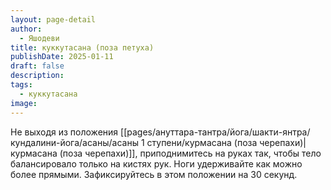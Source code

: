 ```yaml
---
layout: page-detail
author:
  - Яшодеви
title: куккутасана (поза петуха)
publishDate: 2025-01-11
draft: false
description: 
tags:
  - куккутасана
image:
---
```

Не выходя из положения [[pages/ануттара-тантра/йога/шакти-янтра/кундалини-йога/асаны/асаны 1 ступени/курмасана (поза черепахи)|курмасана (поза черепахи)]], приподнимитесь на руках так, чтобы тело балансировало только на кистях рук. Ноги удерживайте как можно более прямыми. Зафиксируйтесь в этом положении на 30 секунд.